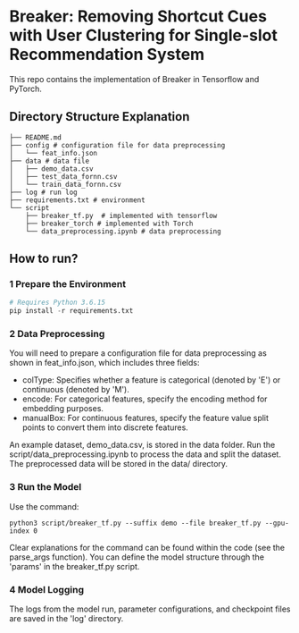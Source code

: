 # Breaker: Removing Shortcut Cues with User Clustering for Single-slot Recommendation System

This repo contains the implementation of Breaker in Tensorflow and PyTorch.

## Directory Structure Explanation

```shell
├── README.md
├── config # configuration file for data preprocessing
│   └── feat_info.json
├── data # data file
│   ├── demo_data.csv
│   ├── test_data_fornn.csv
│   └── train_data_fornn.csv
├── log # run log
├── requirements.txt # environment
└── script
    ├── breaker_tf.py  # implemented with tensorflow
    ├── breaker_torch # implemented with Torch
    └── data_preprocessing.ipynb # data preprocessing
```

## How to run? 

### 1 Prepare the Environment

```python
# Requires Python 3.6.15
pip install -r requirements.txt
```

### 2 Data Preprocessing

You will need to prepare a configuration file for data preprocessing as shown in feat_info.json, which includes three fields:

- colType: Specifies whether a feature is categorical (denoted by 'E') or continuous (denoted by 'M').
- encode: For categorical features, specify the encoding method for embedding purposes.
- manualBox: For continuous features, specify the feature value split points to convert them into discrete features.

An example dataset, demo_data.csv, is stored in the data folder. Run the script/data_preprocessing.ipynb to process the data and split the dataset. The preprocessed data will be stored in the data/ directory.

### 3 Run the Model

Use the command:

```
python3 script/breaker_tf.py --suffix demo --file breaker_tf.py --gpu-index 0
```

Clear explanations for the command can be found within the code (see the parse_args function). You can define the model structure through the 'params' in the breaker_tf.py script.

### 4 Model Logging

The logs from the model run, parameter configurations, and checkpoint files are saved in the 'log' directory.


